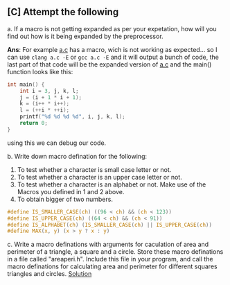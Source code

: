 ## [C] Attempt the following

a. If a macro is not getting expanded as per your expetation, how will you find out how is it being expanded by the preprocessor. 

**Ans**: For example [a.c](./a.c) has a macro, wich is not working as expected... so I can use `clang a.c -E` or `gcc a.c -E` and it will output a bunch of code, the last part of that code will be the expanded version of [a.c](./a.c) and the main() function looks like this:
```c
int main() {
    int i = 3, j, k, l;
    j = (i + 1 * i + 1);
    k = (i++ * i++);
    l = (++i * ++i);
    printf("%d %d %d %d", i, j, k, l);
    return 0;
}
```
using this we can debug our code.

b. Write down macro defination for the following:
1. To test whether a character is small case letter or not. 
2. To test whether a character is an upper case letter or not.
3. To test whether a character is an alphabet or not. Make use of the Macros you defined in 1 and 2 above.
4. To obtain bigger of two numbers.
```c
#define IS_SMALLER_CASE(ch) ((96 < ch) && (ch < 123))
#define IS_UPPER_CASE(ch) ((64 < ch) && (ch < 91))
#define IS_ALPHABET(ch) (IS_SMALLER_CASE(ch) || IS_UPPER_CASE(ch))
#define MAX(x, y) (x > y ? x : y)
```

c. Write a macro definations with arguments for caculation of area and perimeter of a triangle, a square and a circle. Store these macro definations in a file called "areaperi.h". Include this file in your program, and call the macro definations for calculating area and perimeter for different squares triangles and circles. [Solution](./c.c)
